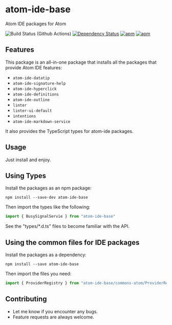 # atom-ide-base

Atom IDE packages for Atom

![Build Status (Github Actions)](https://github.com/atom-ide-community/atom-ide-base/workflows/CI/badge.svg)
[![Dependency Status](https://david-dm.org/atom-ide-community/atom-ide-base.svg)](https://david-dm.org/atom-ide-community/atom-ide-base)
[![apm](https://img.shields.io/apm/dm/atom-ide-base.svg)](https://github.com/atom-ide-community/atom-ide-base)
[![apm](https://img.shields.io/apm/v/atom-ide-base.svg)](https://github.com/atom-ide-community/atom-ide-base)

## Features

This package is an all-in-one package that installs all the packages that provide Atom IDE features:

- `atom-ide-datatip`
- `atom-ide-signature-help`
- `atom-ide-hyperclick`
- `atom-ide-definitions`
- `atom-ide-outline`
- `linter`
- `linter-ui-default`
- `intentions`
- `atom-ide-markdown-service`

It also provides the TypeScript types for atom-ide packages.

## Usage

Just install and enjoy.

## Using Types

Install the packages as an npm package:

```
npm install --save-dev atom-ide-base
```

Then import the types like the following:

```ts
import { BusySignalServie } from "atom-ide-base"
```

See the "types/\*.d.ts" files to become familiar with the API.

## Using the common files for IDE packages

Install the packages as a dependency:

```
npm install --save atom-ide-base
```

Then import the files you need:

```ts
import { ProviderRegistry } from "atom-ide-base/commons-atom/ProviderRegistry"
```

## Contributing

- Let me know if you encounter any bugs.
- Feature requests are always welcome.
